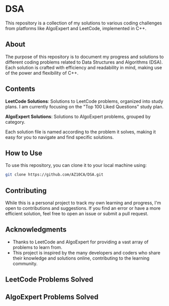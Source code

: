 # DSA

This repository is a collection of my solutions to various coding challenges from platforms like AlgoExpert and LeetCode, implemented in C++.

## About

The purpose of this repository is to document my progress and solutions to different coding problems related to Data Structures and Algorithms (DSA). Each solution is crafted with efficiency and readability in mind, making use of the power and flexibility of C++.

## Contents

**LeetCode Solutions**: Solutions to LeetCode problems, organized into study plans. I am currently focusing on the "Top 100 Liked Questions" study plan.

**AlgoExpert Solutions**: Solutions to AlgoExpert problems, grouped by category.

Each solution file is named according to the problem it solves, making it easy for you to navigate and find specific solutions.

## How to Use

To use this repository, you can clone it to your local machine using:

```bash
git clone https://github.com/AZ10CA/DSA.git
```

## Contributing
While this is a personal project to track my own learning and progress, I'm open to contributions and suggestions. If you find an error or have a more efficient solution, feel free to open an issue or submit a pull request.

## Acknowledgments
- Thanks to LeetCode and AlgoExpert for providing a vast array of problems to learn from.
- This project is inspired by the many developers and coders who share their knowledge and solutions online, contributing to the learning community.

## LeetCode Problems Solved

[//]: # (LeetCode start)


[//]: # (LeetCode end)

## AlgoExpert Problems Solved

